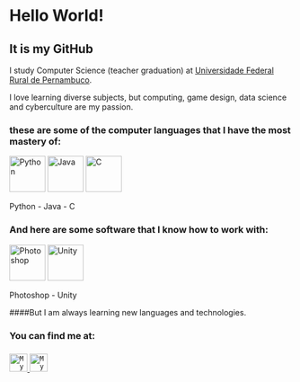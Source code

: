 
<h1>Hello World!</h1>

<h2>It is my GitHub</h2>
<p>I study Computer Science (teacher  graduation) at <a href = http://www.ufrpe.br/br/content/licenciatura-em-computa%C3%A7%C3%A3o>Universidade Federal Rural de Pernambuco</a>.</p>
<p>I love learning diverse subjects, but computing, game design, data science and cyberculture are my passion.</p>

<h3>these are some of the computer languages that I have the most mastery of:</h3>
<p float="left">
<img border="0" alt="Python" src="https://cdn.icon-icons.com/icons2/112/PNG/512/python_18894.png" width="64" height="64">
<img border="0" alt="Java" src="https://cdn.icon-icons.com/icons2/2415/PNG/512/java_original_logo_icon_146458.png" width="64" height="64">
<img border="0" alt="C" src="https://cdn.icon-icons.com/icons2/2415/PNG/512/c_original_logo_icon_146611.png" width="64" height="64">
</p>
<p>Python - Java - C</o>


<h3>And here are some software that I know how to work with: </h3>
<p float="left">
<img border="0" alt="Photoshop" src="https://cdn.icon-icons.com/icons2/2107/PNG/512/file_type_photoshop_icon_130268.png" width="64" height="64">
<img border="0" alt="Unity" src="https://cdn.icon-icons.com/icons2/2248/PNG/512/unity_icon_136074.png" width="64" height="64">
</p>
<p>Photoshop - Unity</p>


####But I am always learning new languages and technologies. <h3>

### You can find me at: <h3>

<a href="https://www.linkedin.com/in/renan-tomazini-b9a75263/">
  <code><img alt="My linkedin" width="32" src="https://cdn.icon-icons.com/icons2/1099/PNG/512/1485482199-linkedin_78667.png" /></code>
</a>

<a href="mailto:renantomazini@gmail.com">
  <code><img alt="My e-mail" width="32" src="https://cdn.icon-icons.com/icons2/1826/PNG/512/4202011emailgmaillogomailsocialsocialmedia-115677_115624.png" /></code>
</a>
